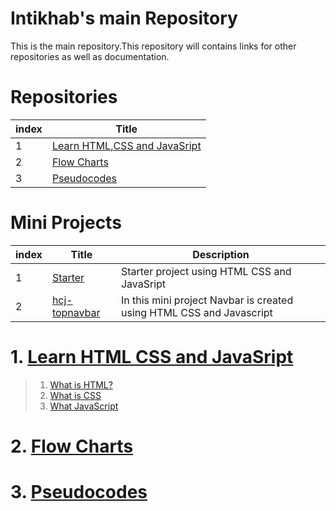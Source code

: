# Intikhab's main Repository

This is the main repository.This repository will contains links for other repositories as well as documentation.

# Repositories

| index | Title |
| -------|-------|
| 1 | [Learn HTML,CSS and JavaSript](#Learn-HTML-CSS-JavaScript) |
| 2 | [Flow Charts](#Flow-Charts) |
| 3 | [Pseudocodes](#Pseudocodes) |

# Mini Projects

| index | Title |Description|
| -------|-------|-------|
| 1 | [Starter](https://github.com/intikhab-h-bhat/starter) |Starter project using HTML CSS and JavaSript|
| 2 | [hcj-topnavbar](https://github.com/intikhab-h-bhat/hcj-topnavbar)| In this mini project Navbar  is created using HTML CSS and Javascript|

# 1. [Learn HTML CSS and JavaSript](https://github.com/intikhab-h-bhat/learn-html-css-javascript)

>1. [What is HTML?]()
>2. [What is CSS]()
>3. [What JavaScript]()

# 2. [Flow Charts](https://github.com/intikhab-h-bhat/Flowcharts)

# 3. [Pseudocodes](https://github.com/intikhab-h-bhat/Pseudocodes)
